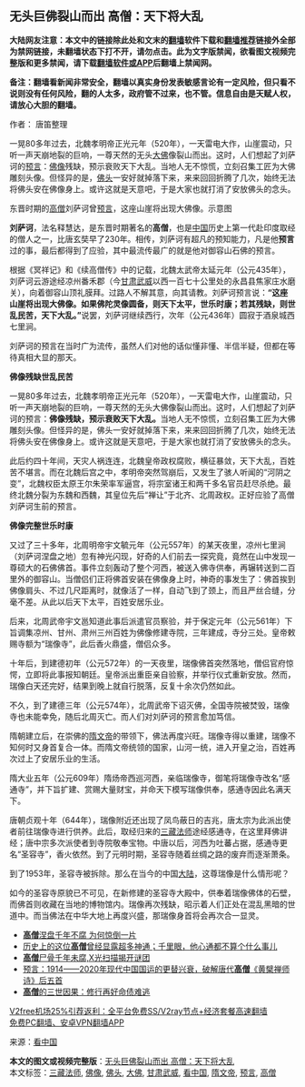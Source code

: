  <h2>无头巨佛裂山而出 高僧：天下将大乱</h2> <p class="notice"><b>大陆网友注意：本文中的链接除此处和文末的<a href="https://github.com/bannedbook/fanqiang" >翻墙</a>软件下载和<a href="https://github.com/killgcd/justmysocks/blob/master/README.md">翻墙推荐</a>链接外全部为禁网链接，未翻墙状态下打不开，请勿点击。此为文字版禁闻，欲看图文视频完整版和更多禁闻，请下载<a href="https://github.com/bannedbook/fanqiang">翻墙软件或APP</a>后翻墙上禁闻网。</p><p>备注：翻墙看新闻非常安全，翻墙以真实身份发表敏感言论有一定风险，但只看不说则没有任何风险，翻的人太多，政府管不过来，也不管。信息自由是天赋人权，请放心大胆的翻墙。</b></p>  <div class="entry"> <p>作者： 唐笛整理</p> <p id="summary">一晃80多年过去，北魏孝明帝正光元年（520年），一天雷电大作，山崖震动，只听一声天崩地裂的巨响，一尊天然的无头<a href="https://www.bannedbook.org/bnews/tag/%E5%A4%A7%E4%BD%9B/" class="st_tag internal_tag" rel="tag" title="标签 大佛 下的日志">大佛</a>像裂山而出。这时，人们想起了刘萨诃的<span class='wp_keywordlink'><a href="https://www.bannedbook.org/forum5/" title="预言玄学禁书下载" rel="nofollow">预言</a></span>：<a href="https://www.bannedbook.org/bnews/tag/%e4%bd%9b%e5%83%8f/" class="st_tag internal_tag" rel="tag" title="标签 佛像 下的日志">佛像</a>残缺，预示衰败天下大乱。当地人无不惊慌，立刻召集工匠为大佛雕刻头像。但怪异的是，<a href="https://www.bannedbook.org/bnews/tag/%E4%BD%9B%E5%A4%B4/" class="st_tag internal_tag" rel="tag" title="标签 佛头 下的日志">佛头</a>一安好就掉落下来，来来回回折腾了几次，始终无法将佛头安在佛像身上。或许这就是天意吧，于是大家也就打消了安放佛头的念头。</p> <p id="conimg">东晋时期的<a href="https://www.bannedbook.org/bnews/tag/%e9%ab%98%e5%83%a7/" class="st_tag internal_tag" rel="tag" title="标签 高僧 下的日志">高僧</a>刘萨诃曾<a href="https://www.bannedbook.org/bnews/tag/%e9%a2%84%e8%a8%80/" class="st_tag internal_tag" rel="tag" title="标签 预言 下的日志">预言</a>，这座山崖将出现大佛像。示意图</p> <p><strong>刘萨诃</strong>，法名释慧达，是东晋时期著名的<strong>高僧</strong>，也是<span class='wp_keywordlink_affiliate'><a href="https://www.bannedbook.org/" title="中国" target="_blank">中国</a></span>历史上第一代赴印度取经的僧人之一，比唐玄奘早了230年。相传，刘萨诃有超凡的预知能力，凡是他<strong>预言</strong>过的事，最后都得到了应验，其中最流传最广的就是他对御容山石佛的预言。</p> <p>根据《冥祥记》和《续高僧传》中的记载，北魏太武帝太延元年（公元435年），刘萨诃云游途经凉州番禾郡（今<a href="https://www.bannedbook.org/bnews/tag/%E7%94%98%E8%82%83%E6%AD%A6%E5%A8%81/" class="st_tag internal_tag" rel="tag" title="标签 甘肃武威 下的日志">甘肃武威</a>以西一百七十公里处的永昌县焦家庄水磨关），向着御容山顶礼膜拜。过路人不解其意，向其请教。刘萨诃预言说：<strong>“这座山崖将出现大佛像。如果佛陀灵像圆备，则天下太平，世乐时康；若其残缺，则世乱民苦，天下大乱。”</strong>说罢，刘萨诃继续西行，次年（公元436年）圆寂于酒泉城西七里涧。</p>  <p>刘萨诃的预言在当时广为流传，虽然人们对他的话似懂非懂、半信半疑，但都在等待真相大显的那天。</p> <p><strong>佛像残缺世乱民苦</strong></p> <p>一晃80多年过去，北魏孝明帝正光元年（520年），一天雷电大作，山崖震动，只听一声天崩地裂的巨响，一尊天然的无头大佛像裂山而出。这时，人们想起了刘萨诃的预言：<strong>佛像残缺，预示衰败天下大乱。</strong>当地人无不惊慌，立刻召集工匠为大佛雕刻头像。但怪异的是，佛头一安好就掉落下来，来来回回折腾了几次，始终无法将佛头安在佛像身上。或许这就是天意吧，于是大家也就打消了安放佛头的念头。</p> <p>此后约四十年间，天灾人祸连连，北魏皇帝政权腐败，横征暴敛，天下大乱，百姓苦不堪言。而在北魏后宫之中，孝明帝突然驾崩后，又发生了骇人听闻的“河阴之变”，北魏权臣太原王尔朱荣率军逼宫，将宗室诸王和两千多名官员赶尽杀绝。最终北魏分裂为东魏和西魏，其皇位先后“禅让”于北齐、北周政权。正好应验了高僧刘萨诃生前的预言。</p> <p><strong>佛像完整世乐时康</strong></p>  <p>又过了三十多年，北周明帝宇文毓元年（公元557年）的某天夜里，凉州七里涧（刘萨诃涅盘之地）忽有神光闪现，好奇的人们前去一探究竟，竟然在山中发现一尊硕大的石佛佛首。事件立刻轰动了整个河西，被送入佛寺供奉，再辗转送到二百里外的御容山。当僧侣们正将佛首安装在佛像身上时，神奇的事发生了：佛首挨到佛像肩头、不过几尺距离时，就像活了一样，自动飞到了颈上，而且严丝合缝，分毫不差。从此以后天下太平，百姓安居乐业。</p> <p>后来，北周武帝宇文邕知道此事后派遣官员察验，并于保定元年（公元561年）下旨调集凉州、甘州、肃州三州百姓为佛像修建寺院，三年建成，寺分三处。皇帝敕赐寺额为“瑞像寺”，此后香火鼎盛，僧侣众多。</p> <p>十年后，到建德初年（公元572年）的一天夜里，瑞像佛首突然落地，僧侣官府惊愕，立即将此事报知朝廷。皇帝派出重臣亲自验察，并举行仪式重新安放。然而，瑞像白天还完好，结果到晚上就自行脱落，反复十余次仍然如此。</p> <p>不久，到了建德三年（公元574年），北周武帝下诏灭佛，全国寺院被焚毁，瑞像寺也未能幸免，随后北周灭亡。而人们对刘萨诃的预言愈加笃信。</p> <p>隋朝建立后，在崇佛的<a href="https://www.bannedbook.org/bnews/tag/%E9%9A%8B%E6%96%87%E5%B8%9D/" class="st_tag internal_tag" rel="tag" title="标签 隋文帝 下的日志">隋文帝</a>的带领下，佛法再度兴旺。瑞像寺得以重建，瑞像不知何时又身首复合一体。而隋文帝统领的国家，山河一统，进入开皇之治，百姓再次过上了安居乐业的生活。</p>  <p>隋大业五年（公元609年）隋炀帝西巡河西，亲临瑞像寺，御笔将瑞像寺改名“感通寺”，并下旨扩建、赏赐大量财宝，并命天下模写瑞像供奉，感通寺因此名满天下。</p> <p>唐朝贞观十年（644年），瑞像附近还出现了凤鸟蔽日的吉兆，唐太宗为此派出使者前往瑞像寺进行供养。此后，取经归来的<a href="https://www.bannedbook.org/bnews/tag/%E4%B8%89%E8%97%8F%E6%B3%95%E5%B8%88/" class="st_tag internal_tag" rel="tag" title="标签 三藏法师 下的日志">三藏法师</a>途经感通寺，在这里拜佛讲经；唐中宗多次派使者到寺院敬奉宝物。中唐以后，河西为吐蕃占据，感通寺更名“圣容寺”，香火依然。到了元明时期，圣容寺随着丝绸之路的废弃而逐渐萧条。</p> <p>到了1953年，圣容寺被拆除。那么在当今的中国<span class='wp_keywordlink_affiliate'><a href="https://www.bannedbook.org/" title="大陆" target="_blank">大陆</a></span>，这尊瑞像是什么情形呢？</p> <p>如今的圣容寺原貌已不可见，在新修建的圣容寺大殿中，供奉着瑞像佛体的石壁，而佛首则收藏在当地的博物馆内。瑞像再次残缺，昭示着人们正处在混乱黑暗的世道中。而当佛法在中华大地上再度兴盛，那瑞像身首将会再次合一显灵。</p> <ul class='op-related-articles' title='相关阅读'> <li><a href='https://www.bannedbook.org/bnews/ccpdope/20201215/1448107.html' target='_blank'><b>高僧</b>涅盘千年不腐 为何惊倒一片</a></li> <li><a href='https://www.bannedbook.org/bnews/bannedvideo/20201209/1444471.html' target='_blank'>历史上的这位<b>高僧</b>曾经显露超多神通；千里眼，他心通都不算个什么事儿</a></li> <li><a href='https://www.bannedbook.org/bnews/comments/20201128/1438783.html' target='_blank'><b>高僧</b>尸骨千年未腐,X光扫描揭开谜团</a></li> <li><a href='https://www.bannedbook.org/bnews/bannedvideo/20200807/1386053.html' target='_blank'>预言：1914——2020年现代中国国运的更替兴衰，破解唐代<b>高僧</b>《黄檗禅师诗》后五首</a></li> <li><a href='https://www.bannedbook.org/bnews/lifebaike/20200801/1372888.html' target='_blank'><b>高僧</b>的三世因果：修行再好命债难逃</a></li> </ul> <p class="texttj"> <a href="https://www.bannedbook.org/forum23/topic22702.html" target="_blank">V2free机场25%引荐返利：全平台免费SS/V2ray节点+经济套餐高速翻墙</a><br/> <a href="https://github.com/bannedbook/fanqiang/wiki/%E7%A6%81%E9%97%BB%E7%BD%91%E5%AE%89%E5%8D%93%E7%BF%BB%E5%A2%99%E6%96%B0%E9%97%BBAPP" target="_blank">免费PC翻墙、安卓VPN翻墙APP</a></p><p> 来源：<span class='wp_keywordlink_affiliate'><a href="https://www.secretchina.com/" title="看中国" target="_blank">看中国</a></span> </p> <a name='sharetosocial'></a>       <div><b>本文的图文或视频完整版</b>：<a href='https://www.bannedbook.org/bnews/lifebaike/20201222/1452632.html'>无头巨佛裂山而出 高僧：天下将大乱</a></div>  </div><!--END ENTRY--> <div class="postfooter"> <div>本文标签：<a href="https://www.bannedbook.org/bnews/tag/%E4%B8%89%E8%97%8F%E6%B3%95%E5%B8%88/" rel="tag">三藏法师</a>, <a href="https://www.bannedbook.org/bnews/tag/%e4%bd%9b%e5%83%8f/" rel="tag">佛像</a>, <a href="https://www.bannedbook.org/bnews/tag/%E4%BD%9B%E5%A4%B4/" rel="tag">佛头</a>, <a href="https://www.bannedbook.org/bnews/tag/%E5%A4%A7%E4%BD%9B/" rel="tag">大佛</a>, <a href="https://www.bannedbook.org/bnews/tag/%E7%94%98%E8%82%83%E6%AD%A6%E5%A8%81/" rel="tag">甘肃武威</a>, <a href="https://www.bannedbook.org/bnews/tag/%e7%9c%8b%e4%b8%ad%e5%9b%bd/" rel="tag">看中国</a>, <a href="https://www.bannedbook.org/bnews/tag/%E9%9A%8B%E6%96%87%E5%B8%9D/" rel="tag">隋文帝</a>, <a href="https://www.bannedbook.org/bnews/tag/%e9%a2%84%e8%a8%80/" rel="tag">预言</a>, <a href="https://www.bannedbook.org/bnews/tag/%e9%ab%98%e5%83%a7/" rel="tag">高僧</a></div>  </div><!--END POSTFOOTER--> 